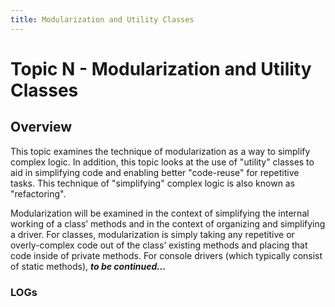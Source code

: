 ```yaml
---
title: Modularization and Utility Classes
---
```

# Topic N - Modularization and Utility Classes

## Overview

This topic examines the technique of modularization as a way to simplify complex logic. In addition, this topic looks at the use of "utility" classes to aid in simplifying code and enabling better "code-reuse" for repetitive tasks. This technique of "simplifying" complex logic is also known as "refactoring".

Modularization will be examined in the context of simplifying the internal working of a class’ methods and in the context of organizing and simplifying a driver. For classes, modularization is simply taking any repetitive or overly-complex code out of the class’ existing methods and placing that code inside of private methods. For console drivers (which typically consist of static methods), ***to be continued...***

### LOGs
